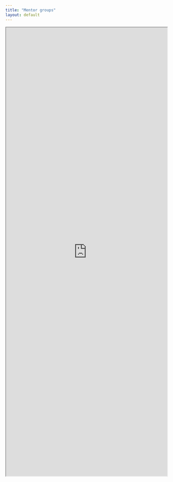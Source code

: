 ```yaml
---
title: "Mentor groups"
layout: default
---
```



<style>
iframe { width: 100%; height: 1400px; overflow: scroll; }  
</style>


<iframe src="https://docs.google.com/spreadsheets/d/e/2PACX-1vTbAwG72MZjNiZOB_VBDupIjmPsgzBghfuxpDRARio5VvOJIK2bC6qDt_tLT_0jRX0M0gaiAhdNV-gb/pubhtml?gid=1670218014&amp;single=true&amp;widget=true&amp;headers=false"></iframe>
